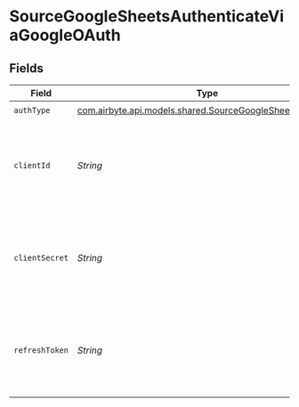 # SourceGoogleSheetsAuthenticateViaGoogleOAuth


## Fields

| Field                                                                                                                                                                 | Type                                                                                                                                                                  | Required                                                                                                                                                              | Description                                                                                                                                                           |
| --------------------------------------------------------------------------------------------------------------------------------------------------------------------- | --------------------------------------------------------------------------------------------------------------------------------------------------------------------- | --------------------------------------------------------------------------------------------------------------------------------------------------------------------- | --------------------------------------------------------------------------------------------------------------------------------------------------------------------- |
| `authType`                                                                                                                                                            | [com.airbyte.api.models.shared.SourceGoogleSheetsAuthType](../../models/shared/SourceGoogleSheetsAuthType.md)                                                         | :heavy_check_mark:                                                                                                                                                    | N/A                                                                                                                                                                   |
| `clientId`                                                                                                                                                            | *String*                                                                                                                                                              | :heavy_check_mark:                                                                                                                                                    | Enter your Google application's Client ID. See <a href='https://developers.google.com/identity/protocols/oauth2'>Google's documentation</a> for more information.     |
| `clientSecret`                                                                                                                                                        | *String*                                                                                                                                                              | :heavy_check_mark:                                                                                                                                                    | Enter your Google application's Client Secret. See <a href='https://developers.google.com/identity/protocols/oauth2'>Google's documentation</a> for more information. |
| `refreshToken`                                                                                                                                                        | *String*                                                                                                                                                              | :heavy_check_mark:                                                                                                                                                    | Enter your Google application's refresh token. See <a href='https://developers.google.com/identity/protocols/oauth2'>Google's documentation</a> for more information. |